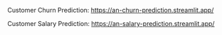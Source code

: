 Customer Churn Prediction: https://an-churn-prediction.streamlit.app/

Customer Salary Prediction: https://an-salary-prediction.streamlit.app/
